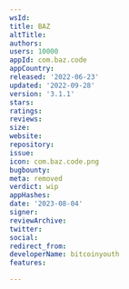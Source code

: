 ```yaml
---
wsId: 
title: BAZ
altTitle: 
authors: 
users: 10000
appId: com.baz.code
appCountry: 
released: '2022-06-23'
updated: '2022-09-28'
version: '3.1.1'
stars: 
ratings: 
reviews: 
size: 
website: 
repository: 
issue: 
icon: com.baz.code.png
bugbounty: 
meta: removed
verdict: wip
appHashes: 
date: '2023-08-04'
signer: 
reviewArchive: 
twitter: 
social: 
redirect_from: 
developerName: bitcoinyouth
features: 

---
```


